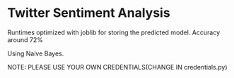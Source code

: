 
# Twitter Sentiment Analysis

Runtimes optimized with joblib for storing the predicted model.
Accuracy around 72%

Using Naive Bayes.

NOTE: PLEASE USE YOUR OWN CREDENTIALS(CHANGE IN credentials.py)

